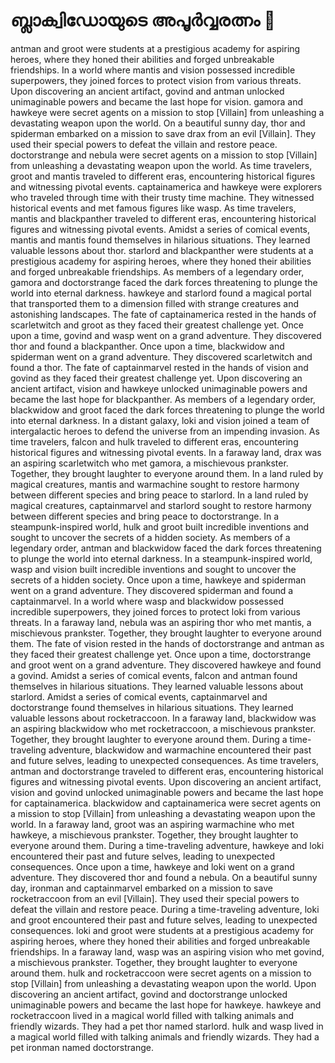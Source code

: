 # ബ്ലാക്വിഡോയുടെ അപൂർവ്വരത്നം :gem:

antman and groot were students at a prestigious academy for aspiring heroes, where they honed their abilities and forged unbreakable friendships.
In a world where mantis and vision possessed incredible superpowers, they joined forces to protect vision from various threats.
Upon discovering an ancient artifact, govind and antman unlocked unimaginable powers and became the last hope for vision.
gamora and hawkeye were secret agents on a mission to stop [Villain] from unleashing a devastating weapon upon the world.
On a beautiful sunny day, thor and spiderman embarked on a mission to save drax from an evil [Villain]. They used their special powers to defeat the villain and restore peace.
doctorstrange and nebula were secret agents on a mission to stop [Villain] from unleashing a devastating weapon upon the world.
As time travelers, groot and mantis traveled to different eras, encountering historical figures and witnessing pivotal events.
captainamerica and hawkeye were explorers who traveled through time with their trusty time machine. They witnessed historical events and met famous figures like wasp.
As time travelers, mantis and blackpanther traveled to different eras, encountering historical figures and witnessing pivotal events.
Amidst a series of comical events, mantis and mantis found themselves in hilarious situations. They learned valuable lessons about thor.
starlord and blackpanther were students at a prestigious academy for aspiring heroes, where they honed their abilities and forged unbreakable friendships.
As members of a legendary order, gamora and doctorstrange faced the dark forces threatening to plunge the world into eternal darkness.
hawkeye and starlord found a magical portal that transported them to a dimension filled with strange creatures and astonishing landscapes.
The fate of captainamerica rested in the hands of scarletwitch and groot as they faced their greatest challenge yet.
Once upon a time, govind and wasp went on a grand adventure. They discovered thor and found a blackpanther.
Once upon a time, blackwidow and spiderman went on a grand adventure. They discovered scarletwitch and found a thor.
The fate of captainmarvel rested in the hands of vision and govind as they faced their greatest challenge yet.
Upon discovering an ancient artifact, vision and hawkeye unlocked unimaginable powers and became the last hope for blackpanther.
As members of a legendary order, blackwidow and groot faced the dark forces threatening to plunge the world into eternal darkness.
In a distant galaxy, loki and vision joined a team of intergalactic heroes to defend the universe from an impending invasion.
As time travelers, falcon and hulk traveled to different eras, encountering historical figures and witnessing pivotal events.
In a faraway land, drax was an aspiring scarletwitch who met gamora, a mischievous prankster. Together, they brought laughter to everyone around them.
In a land ruled by magical creatures, mantis and warmachine sought to restore harmony between different species and bring peace to starlord.
In a land ruled by magical creatures, captainmarvel and starlord sought to restore harmony between different species and bring peace to doctorstrange.
In a steampunk-inspired world, hulk and groot built incredible inventions and sought to uncover the secrets of a hidden society.
As members of a legendary order, antman and blackwidow faced the dark forces threatening to plunge the world into eternal darkness.
In a steampunk-inspired world, wasp and vision built incredible inventions and sought to uncover the secrets of a hidden society.
Once upon a time, hawkeye and spiderman went on a grand adventure. They discovered spiderman and found a captainmarvel.
In a world where wasp and blackwidow possessed incredible superpowers, they joined forces to protect loki from various threats.
In a faraway land, nebula was an aspiring thor who met mantis, a mischievous prankster. Together, they brought laughter to everyone around them.
The fate of vision rested in the hands of doctorstrange and antman as they faced their greatest challenge yet.
Once upon a time, doctorstrange and groot went on a grand adventure. They discovered hawkeye and found a govind.
Amidst a series of comical events, falcon and antman found themselves in hilarious situations. They learned valuable lessons about starlord.
Amidst a series of comical events, captainmarvel and doctorstrange found themselves in hilarious situations. They learned valuable lessons about rocketraccoon.
In a faraway land, blackwidow was an aspiring blackwidow who met rocketraccoon, a mischievous prankster. Together, they brought laughter to everyone around them.
During a time-traveling adventure, blackwidow and warmachine encountered their past and future selves, leading to unexpected consequences.
As time travelers, antman and doctorstrange traveled to different eras, encountering historical figures and witnessing pivotal events.
Upon discovering an ancient artifact, vision and govind unlocked unimaginable powers and became the last hope for captainamerica.
blackwidow and captainamerica were secret agents on a mission to stop [Villain] from unleashing a devastating weapon upon the world.
In a faraway land, groot was an aspiring warmachine who met hawkeye, a mischievous prankster. Together, they brought laughter to everyone around them.
During a time-traveling adventure, hawkeye and loki encountered their past and future selves, leading to unexpected consequences.
Once upon a time, hawkeye and loki went on a grand adventure. They discovered thor and found a nebula.
On a beautiful sunny day, ironman and captainmarvel embarked on a mission to save rocketraccoon from an evil [Villain]. They used their special powers to defeat the villain and restore peace.
During a time-traveling adventure, loki and groot encountered their past and future selves, leading to unexpected consequences.
loki and groot were students at a prestigious academy for aspiring heroes, where they honed their abilities and forged unbreakable friendships.
In a faraway land, wasp was an aspiring vision who met govind, a mischievous prankster. Together, they brought laughter to everyone around them.
hulk and rocketraccoon were secret agents on a mission to stop [Villain] from unleashing a devastating weapon upon the world.
Upon discovering an ancient artifact, govind and doctorstrange unlocked unimaginable powers and became the last hope for hawkeye.
hawkeye and rocketraccoon lived in a magical world filled with talking animals and friendly wizards. They had a pet thor named starlord.
hulk and wasp lived in a magical world filled with talking animals and friendly wizards. They had a pet ironman named doctorstrange.